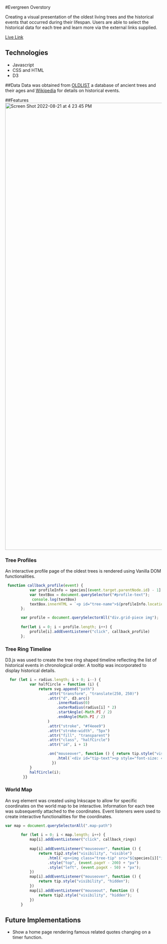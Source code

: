 #Evergreen Overstory 

Creating a visual presentation of the oldest living trees and the historical events that occurred during their lifespan. Users are able to select the historical data for each tree and learn more via the external links supplied. 

[Live Link](https://k3tang.github.io/Javascript-Project---Trees/)


## Technologies 
* Javascript
* CSS and HTML
* D3

##Data
Data was obtained from [OLDLIST](https://www.ldeo.columbia.edu/~adk/oldlisteast/) a database of ancient trees and their ages and [Wikipedia](https://www.wikipedia.org/) for details on historical events. 

##Features 
<img width="1433" alt="Screen Shot 2022-08-21 at 4 23 45 PM" src="https://user-images.githubusercontent.com/107089418/185815263-b32e30ea-20dd-462b-8694-3d339f44354c.png">

### Tree Profiles 
An interactive profile page of the oldest trees is rendered using Vanilla DOM functionalities. 

```javascript 
 function callback_profile(event) { 
           var profileInfo = species[(event.target.parentNode.id) - 1]
           var textBox = document.querySelector("#profile-text");
            console.log(textBox)
           textBox.innerHTML = `<p id="tree-name">${profileInfo.location}:<br>${profileInfo.species}</p><br><p id="tree-age">Age: ${profileInfo.age}</p><br>${profileInfo.profile} <a href="${profileInfo.website}">Learn More...<a>`
       };

       var profile = document.querySelectorAll("div.grid-piece img");
       
       for(let i = 0; i < profile.length; i++) { 
           profile[i].addEventListener("click", callback_profile)
       };
```


### Tree Ring Timeline 
D3.js was used to create the tree ring shaped timeline reflecting the list of historical events in chronological order. A tooltip was incorporated to display historical details.

```javascript 
  for (let i = radius.length; i > 0; i--) {
           var halfCircle = function (i) {
               return svg.append("path")
                   .attr("transform", "translate(250, 250)")
                   .attr("d", d3.arc()
                       .innerRadius(0)
                       .outerRadius(radius[i] * 2)
                       .startAngle(-Math.PI / 2)
                       .endAngle(Math.PI / 2)
                   )
                   .attr("stroke", "#f4eee9")
                   .attr("stroke-width", "5px")
                   .attr("fill", "transparent")
                   .attr("class", "halfCircle")
                   .attr("id", i + 1) 

                   .on("mouseover", function () { return tip.style("visibility", "visible")
                       .html(`<div id="tip-text"><p style="font-size: 4.5vh; padding-bottom: 1vh">${events[i].year}</p><p style="font-size:           1.8vh;">${events[i].event}</p><br><p id="tip-link"><a href=${events[i].website}>Learn More</a></p></div>`)
                     }) 
           }
           halfCircle(i);
        }}   
```

### World Map 
An svg element was created using Inkscape to allow for specific coordinates on the world map to be interactive. Information for each tree was subsequently attached to the coordinates. Event listeners were used to create interactive functionalities for the coordinates. 


```javascript 
var map = document.querySelectorAll(".map-path")
       
       for (let i = 0; i < map.length; i++) {
           map[i].addEventListener("click", callback_rings)
          
           map[i].addEventListener("mouseover", function () {
               return tip2.style("visibility", "visible")
                   .html(`<p><img class="tree-tip" src="${species[i]["image"]}" alt="tree picture" height="150vh" padding-bottom="20px"><br>${species[i]["location"]}</p>`)
                   .style("top", (event.pageY - 200) + "px")
                   .style("left", (event.pageX - 50) + "px");      
           })
           map[i].addEventListener("mouseover", function () {
               return tip.style("visibility", "hidden");
           })
           map[i].addEventListener("mouseout", function () {
               return tip2.style("visibility", "hidden");
           })
       }
```

## Future Implementations 
* Show a home page rendering famous related quotes changing on a timer function. 





